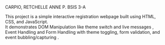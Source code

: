 CARPIO, RETCHELLE ANNE P.
BSIS 3-A

This project is a simple interactive registration webpage built using HTML, CSS, and JavaScript.  
It demonstrates DOM Manipulation like theme switch and live messages , Event Handling and Form Handling with theme toggling, form validation, and event bubbling/capturing .
